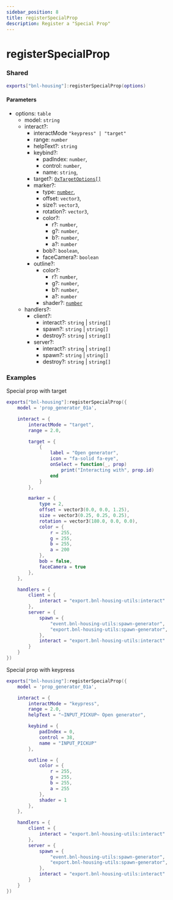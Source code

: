 ```yaml
---
sidebar_position: 8
title: registerSpecialProp
description: Register a "Special Prop"
---
```


# registerSpecialProp

### Shared

```lua
exports["bnl-housing"]:registerSpecialProp(options)
```

#### Parameters

- options: `table`
  - model: `string`
  - interact?:
    - interactMode `"keypress" | "target"`
    - range: `number`
    - helpText?: `string`
    - keybind?:
      - padIndex: `number`,
      - control: `number`,
      - name: `string`,
    - target?: [`OxTargetOptions[]`](https://overextended.dev/ox_target/Options)
    - marker?:
      - type: [`number`](https://docs.fivem.net/docs/game-references/markers/),
      - offset: `vector3`,
      - size?: `vector3`,
      - rotation?: `vector3`,
      - color?:
        - r?: `number`,
        - g?: `number`,
        - b?: `number`,
        - a?: `number`
      - bob?: `boolean`,
      - faceCamera?: `boolean`
    - outline?:
      - color?:
        - r?: `number`,
        - g?: `number`,
        - b?: `number`,
        - a?: `number`
      - shader?: [`number`](https://docs.fivem.net/natives/?_0x5261A01A)
  - handlers?:
    - client?:
      - interact?: `string` | `string[]`
      - spawn?: `string` | `string[]`
      - destroy?: `string` | `string[]`
    - server?:
      - interact?: `string` | `string[]`
      - spawn?: `string` | `string[]`
      - destroy?: `string` | `string[]`

### Examples

Special prop with target

```lua
exports["bnl-housing"]:registerSpecialProp({
    model = 'prop_generator_01a',

    interact = {
        interactMode = "target",
        range = 2.0,

        target = {
            {
                label = "Open generator",
                icon = "fa-solid fa-eye",
                onSelect = function(_, prop)
                    print("Interacting with", prop.id)
                end
            }
        },

        marker = {
            type = 2,
            offset = vector3(0.0, 0.0, 1.25),
            size = vector3(0.25, 0.25, 0.25),
            rotation = vector3(180.0, 0.0, 0.0),
            color = {
                r = 255,
                g = 255,
                b = 255,
                a = 200
            },
            bob = false,
            faceCamera = true
        },
    },

    handlers = {
        client = {
            interact = "export.bnl-housing-utils:interact"
        },
        server = {
            spawn = {
                "event.bnl-housing-utils:spawn-generator",
                "export.bnl-housing-utils:spawn-generator",
            },
            interact = "export.bnl-housing-utils:interact"
        }
    }
})
```

Special prop with keypress

```lua
exports["bnl-housing"]:registerSpecialProp({
    model = 'prop_generator_01a',

    interact = {
        interactMode = "keypress",
        range = 2.0,
        helpText = "~INPUT_PICKUP~ Open generator",

        keybind = {
            padIndex = 0,
            control = 38,
            name = "INPUT_PICKUP"
        },

        outline = {
            color = {
                r = 255,
                g = 255,
                b = 255,
                a = 255
            },
            shader = 1
        },
    },

    handlers = {
        client = {
            interact = "export.bnl-housing-utils:interact"
        },
        server = {
            spawn = {
                "event.bnl-housing-utils:spawn-generator",
                "export.bnl-housing-utils:spawn-generator",
            },
            interact = "export.bnl-housing-utils:interact"
        }
    }
})
```
